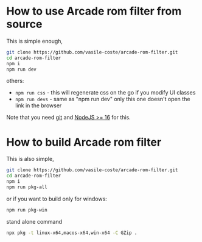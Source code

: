 # How to use Arcade rom filter from source

This is simple enough,

```bash
git clone https://github.com/vasile-coste/arcade-rom-filter.git
cd arcade-rom-filter
npm i
npm run dev
```

others:
- `npm run css` - this will regenerate css on the go if you modify UI classes
- `npm run devs` - same as "npm run dev" only this one doesn\'t open the link in the browser



Note that you need [git](https://git-scm.com/downloads) and [NodeJS >= 16](https://nodejs.org/en/) for this.

# How to build Arcade rom filter

This is also simple,

```bash
git clone https://github.com/vasile-coste/arcade-rom-filter.git
cd arcade-rom-filter
npm i
npm run pkg-all
```
or if you want to build only for windows:
```bash
npm run pkg-win
```

stand alone command
```bash
npx pkg -t linux-x64,macos-x64,win-x64 -C GZip .
```